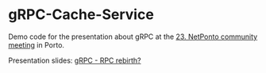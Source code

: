 # gRPC-Cache-Service

Demo code for the presentation about gRPC at the [23. NetPonto community meeting](http://netponto.org/reuniao/23a-reuniao-presencial-da-comunidade-netponto-no-porto/?target=_blank) in Porto.

Presentation slides: [gRPC - RPC rebirth?](https://www.slideshare.net/LusBarbosa9/grpcrpc-rebirth)
